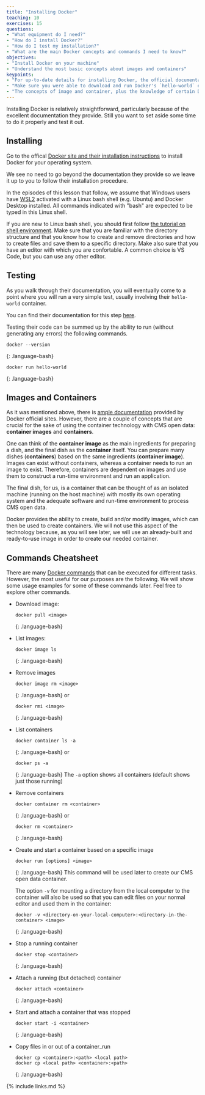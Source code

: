 ```yaml
---
title: "Installing Docker"
teaching: 10
exercises: 15
questions:
- "What equipment do I need?"
- "How do I install Docker?"
- "How do I test my installation?"
- "What are the main Docker concepts and commands I need to know?"
objectives:
- "Install Docker on your machine"
- "Understand the most basic concepts about images and containers"
keypoints:
- "For up-to-date details for installing Docker, the official documentation is the best bet."
- "Make sure you were able to download and run Docker's `hello-world` example."
- "The concepts of image and container, plus the knowledge of certain Dockers commands, is all that is needed to start using CMS open data"
---
```


Installing Docker is relatively straightforward, particularly because of the excellent
documentation they provide. Still you want to set aside some time to do it properly and
test it out.

## Installing

Go to the offical [Docker site and their installation instructions](https://docs.docker.com/get-docker/)
to install Docker for your operating system.

We see no need to go beyond the documentation they provide so we leave it up to you to follow
their installation procedure.

In the episodes of this lesson that follow, we assume that Windows users have [WSL2](https://docs.microsoft.com/en-us/windows/wsl/install-win10) activated with a Linux bash shell (e.g. Ubuntu) and Docker Desktop installed. All commands indicated with "bash" are expected to be typed in this Linux shell.

If you are new to Linux bash shell, you should first follow [the tutorial on shell environment](https://swcarpentry.github.io/shell-novice/). Make sure that you are familiar with the directory structure and that you know how to create and remove directories and how to create files and save them to a specific directory. Make also sure that you have an editor with which you are confortable. A common choice is VS Code, but you can use any other editor.

## Testing

As you walk through their documentation, you will eventually come to a point where you will
run a very simple test, usually involving their `hello-world` container.

You can find their documentation for this step [here](https://docs.docker.com/get-started/).

Testing their code can be summed up by the ability to run (without generating any errors) the following
commands.

~~~
docker --version
~~~
{: .language-bash}

~~~
docker run hello-world
~~~
{: .language-bash}

## Images and Containers

As it was mentioned above, there is [ample documentation](https://docs.docker.com/) provided by Docker official sites.  However, there are a couple of concepts that are crucial for the sake of using the container technology with CMS open data: **container images** and **containers**.

One can think of the **container image** as the main ingredients for preparing a dish, and the final dish as the **container** itself.  You can prepare many dishes (**containers**) based on the same ingredients (**container image**). Images can exist without containers, whereas a container needs to run an image to exist. Therefore, containers are dependent on images and use them to construct a run-time environment and run an application.

The final dish, for us, is a container that can be thought of as an isolated machine (running on the host machine) with mostly its own operating system and the adequate software and run-time environment to process CMS open data.

Docker provides the ability to create, build and/or modify images, which can then be used to create containers.  We will not use this aspect of the technology because, as you will see later, we will use an already-built and ready-to-use image in order to create our needed container.

## Commands Cheatsheet

There are many [Docker commands](https://docs.docker.com/engine/reference/commandline/docker/) that can be executed for different tasks.  However, the most useful for our purposes are the following.  We will show some usage examples for some of these commands later.  Feel free to explore other commands.

* Download image:
  ~~~
  docker pull <image>
  ~~~
  {: .language-bash}

* List images:
  ~~~
  docker image ls
  ~~~
  {: .language-bash}

* Remove images
  ~~~
  docker image rm <image>
  ~~~
  {: .language-bash}
  or
  ~~~
  docker rmi <image>
  ~~~
  {: .language-bash}

* List containers
  ~~~
  docker container ls -a
  ~~~
  {: .language-bash}
  or
  ~~~
  docker ps -a
  ~~~
  {: .language-bash}
  The `-a` option shows all containers (default shows just those running)


* Remove containers
  ~~~
  docker container rm <container>
  ~~~
  {: .language-bash}
or
  ~~~
  docker rm <container>
  ~~~
  {: .language-bash}

* Create and start a container based on a specific image
  ~~~
  docker run [options] <image>
  ~~~
  {: .language-bash}
  This command will be used later to create our CMS open data container.
  
  The option `-v` for mounting a directory from the local computer to the container will also be used so that you can edit files on your normal editor and used them in the container:
  ~~~
  docker -v <directory-on-your-local-computer>:<directory-in-the-container> <image>
  ~~~
  {: .language-bash}

* Stop a running container
  ~~~
  docker stop <container>
  ~~~
  {: .language-bash}

* Attach a running (but detached) container
  ~~~
  docker attach <container>
  ~~~
  {: .language-bash}

* Start and attach a container that was stopped
  ~~~
  docker start -i <container>
  ~~~
  {: .language-bash}

* Copy files in or out of a container_run
  ~~~
  docker cp <container>:<path> <local path>
  docker cp <local path> <container>:<path>
  ~~~
  {: .language-bash}











{% include links.md %}
